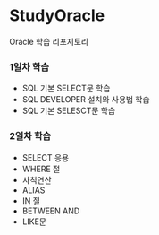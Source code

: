 # StudyOracle
Oracle 학습 리포지토리

### 1일차 학습
 - SQL 기본 SELECT문 학습
 - SQL DEVELOPER 설치와 사용법 학습
 - SQL 기본 SELESCT문 학습

### 2일차 학습
- SELECT 응용
- WHERE 절
- 사칙연산 
- ALIAS
- IN 절
- BETWEEN AND
- LIKE문
